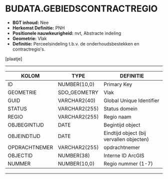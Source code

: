 ﻿# BUDATA.GEBIEDSCONTRACTREGIO


* __BGT inhoud:__ Nee
* __Herkomst Definitie:__ PNH
* __Positionele nauwkeurigheid:__ nvt, Abstracte indeling
* __Geometrie:__ Vlak
* __Definitie:__ Perceelsindeling t.b.v. de onderhoudsbestekken en contractregio's.

[plaatje]

***

|KOLOM                           	|TYPE          	|DEFINITIE|
|------                          	|----          	|-----    |
|ID                              	|NUMBER(10,0)  	|Primary Key|
|GEOMETRIE                       	|SDO_GEOMETRY  	|Vlak|
|GUID                            	|VARCHAR2(40)  	|Global Unique Identifier|
|STATUS                          	|VARCHAR2(255) 	|Status domein|
|REGIO                           	|VARCHAR2(255)  |Regio naam|
|OBJBEGINTIJD                    	|DATE          	|Begintijd object|
|OBJEINDTIJD                     	|DATE          	|Eindtijd object (bij vervallen objecten)|
|OPDRACHTNEMER                   	|VARCHAR2(255) 	|opdrachtnemer|
|OBJECTID                        	|NUMBER(38)    	|Interne ID ArcGIS|
|NUMMER                          	|NUMBER(10,0)  	|Regio nummer (1-7)|

***